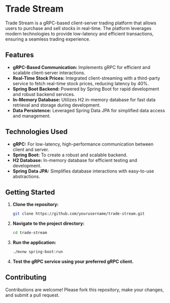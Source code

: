 # Trade Stream

Trade Stream is a gRPC-based client-server trading platform that allows users to purchase and sell stocks in real-time. The platform leverages modern technologies to provide low-latency and efficient transactions, ensuring a seamless trading experience.

## Features

- **gRPC-Based Communication:** Implements gRPC for efficient and scalable client-server interactions.
- **Real-Time Stock Prices:** Integrated client-streaming with a third-party service to fetch real-time stock prices, reducing latency by 40%.
- **Spring Boot Backend:** Powered by Spring Boot for rapid development and robust backend services.
- **In-Memory Database:** Utilizes H2 in-memory database for fast data retrieval and storage during development.
- **Data Persistence:** Leveraged Spring Data JPA for simplified data access and management.

## Technologies Used

- **gRPC:** For low-latency, high-performance communication between client and server.
- **Spring Boot:** To create a robust and scalable backend.
- **H2 Database:** In-memory database for efficient testing and development.
- **Spring Data JPA:** Simplifies database interactions with easy-to-use abstractions.

## Getting Started

1. **Clone the repository:**
   ```bash
   git clone https://github.com/yourusername/trade-stream.git
   ```
2. **Navigate to the project directory:**
   ```bash
   cd trade-stream
   ```
3. **Run the application:**
   ```bash
   ./mvnw spring-boot:run
   ```
4. **Test the gRPC service using your preferred gRPC client.**

## Contributing

Contributions are welcome! Please fork this repository, make your changes, and submit a pull request.
